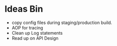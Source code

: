 # Ideas Bin

- copy config files during staging/production build.
- AOP for tracing
- Clean up Log statements
- Read up on API Design
